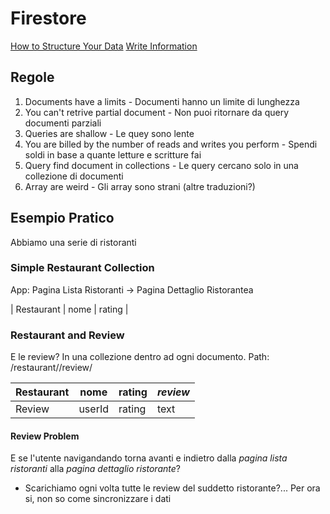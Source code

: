 # Firestore

[How to Structure Your Data](https://www.youtube.com/watch?v=haMOUb3KVSo)
[Write Information](https://angularfirebase.com/lessons/firestore-nosql-data-modeling-by-example/)

## Regole

1. Documents have a limits - Documenti hanno un limite di lunghezza
2. You can't retrive partial document - Non puoi ritornare da query documenti parziali
3. Queries are shallow - Le quey sono lente
4. You are billed by the number of reads and writes you perform - Spendi soldi in base a quante letture e scritture fai
5. Query find document in collections - Le query cercano solo in una collezione di documenti
6. Array are weird - Gli array sono strani (altre traduzioni?)

## Esempio Pratico

Abbiamo una serie di ristoranti

### Simple Restaurant Collection

App: Pagina Lista Ristoranti -> Pagina Dettaglio Ristorantea

| Restaurant | nome | rating |

### Restaurant and Review 

E le review? In una collezione dentro ad ogni documento. Path: /restaurant/<IdRestaurant>/review/<IdReview>

| Restaurant | nome | rating | _review_ |
| ---    | ---    | ---    | ---  |
| Review | userId | rating | text | 


#### Review Problem

E se l'utente navigandando torna avanti e indietro dalla _pagina lista ristoranti_ alla _pagina dettaglio ristorante_?
- Scarichiamo ogni volta tutte le review del suddetto ristorante?... Per ora si, non so come sincronizzare i dati


